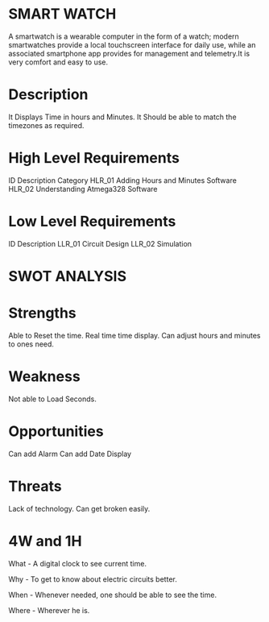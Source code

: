 # SMART WATCH
 A smartwatch is a wearable computer in the form of a watch; modern smartwatches provide a local touchscreen interface for daily use, while an associated smartphone app provides for management and telemetry.It is very comfort and easy to use.
# Description
It Displays Time in hours and Minutes.
It Should be able to match the timezones as required.

# High Level Requirements
ID	Description	Category
HLR_01	Adding Hours and Minutes	Software
HLR_02	Understanding Atmega328	Software
# Low Level Requirements
ID	Description
LLR_01	Circuit Design
LLR_02	Simulation

# SWOT ANALYSIS
# Strengths

Able to Reset the time.
Real time time display.
Can adjust hours and minutes to ones need.
# Weakness

Not able to Load Seconds.
# Opportunities

Can add Alarm
Can add Date Display
# Threats

Lack of technology.
Can get broken easily.
# 4W and 1H
What - A digital clock to see current time.

Why - To get to know about electric circuits better.

When - Whenever needed, one should be able to see the time.

Where - Wherever he is.


